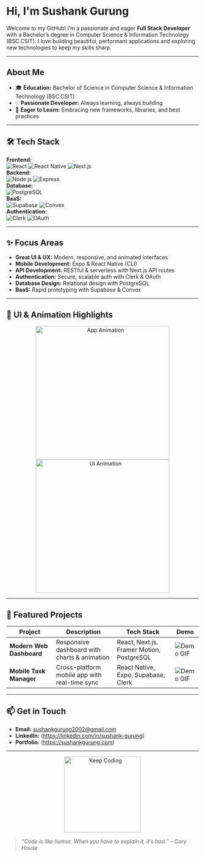 # Hi, I'm Sushank Gurung

Welcome to my GitHub! I'm a passionate and eager **Full Stack Developer** with a Bachelor’s degree in Computer Science & Information Technology (BSC.CSIT). I love building beautiful, performant applications and exploring new technologies to keep my skills sharp.

---

##  About Me

- 🎓 **Education:** Bachelor of Science in Computer Science & Information Technology (BSC.CSIT)
- 💡 **Passionate Developer:** Always learning, always building
- 🌱 **Eager to Learn:** Embracing new frameworks, libraries, and best practices

---

## 🛠️ Tech Stack

**Frontend:**  
![React](https://img.shields.io/badge/-React-61DAFB?logo=react&logoColor=222) ![React Native](https://img.shields.io/badge/-React%20Native-61DAFB?logo=react&logoColor=222) ![Next.js](https://img.shields.io/badge/-Next.js-000?logo=next.js&logoColor=fff)  
**Backend:**  
![Node.js](https://img.shields.io/badge/-Node.js-339933?logo=node.js&logoColor=fff) ![Express](https://img.shields.io/badge/-Express-000?logo=express&logoColor=fff)  
**Database:**  
![PostgreSQL](https://img.shields.io/badge/-PostgreSQL-336791?logo=postgresql&logoColor=fff)  
**BaaS:**  
![Supabase](https://img.shields.io/badge/-Supabase-3ECF8E?logo=supabase&logoColor=222) ![Convex](https://img.shields.io/badge/-Convex-000?logo=data:image/svg+xml;base64,PHN2ZyB4bWxucz0iaHR0cDovL3d3dy53My5vcmcvMjAwMC9zdmciIHdpZHRoPSIyNCIgaGVpZ2h0PSIyNCI+PC9zdmc+)  
**Authentication:**  
![Clerk](https://img.shields.io/badge/-Clerk-F73A7A?logo=clerk&logoColor=fff) ![OAuth](https://img.shields.io/badge/-OAuth-181717?logo=oauth&logoColor=fff)

---

## ✨ Focus Areas

- **Great UI & UX:** Modern, responsive, and animated interfaces  
- **Mobile Development:** Expo & React Native (CLI)  
- **API Development:** RESTful & serverless with Next.js API routes  
- **Authentication:** Secure, scalable auth with Clerk & OAuth  
- **Database Design:** Relational design with PostgreSQL  
- **BaaS:** Rapid prototyping with Supabase & Convex  

---

## 📸 UI & Animation Highlights

<p align="center">
  <img src="https://media.giphy.com/media/du3J3cXyzhj75IOgvA/giphy.gif" width="350" alt="App Animation" />
  <img src="https://media.giphy.com/media/26FLdmIp6wJr91JAI/giphy.gif" width="350" alt="UI Animation" />
</p>

---

## 📂 Featured Projects

| Project | Description | Tech Stack | Demo |
| ------- | ----------- | ---------- | ---- |
| **Modern Web Dashboard** | Responsive dashboard with charts & animation | React, Next.js, Framer Motion, PostgreSQL | ![Demo GIF](https://media.giphy.com/media/l3vR85PnGsBwu1PFK/giphy.gif) |
| **Mobile Task Manager** | Cross-platform mobile app with real-time sync | React Native, Expo, Supabase, Clerk | ![Demo GIF](https://media.giphy.com/media/xT9IgzoKnwFNmISR8I/giphy.gif) |

---

## 📫 Get in Touch

- **Email:** sushankgurung2002@gmail.com 
- **LinkedIn:** (https://linkedin.com/in/sushank-gurung)  
- **Portfolio:** (https://sushankgurung.com)

---

<p align="center">
  <img src="https://media.giphy.com/media/13HgwGsXF0aiGY/giphy.gif" width="200" alt="Keep Coding" />
</p>

> *“Code is like humor. When you have to explain it, it’s bad.” – Cory House*
